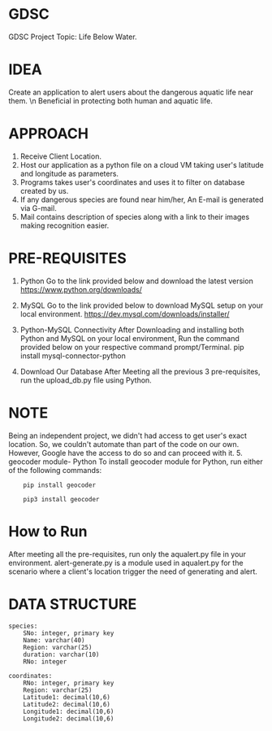 # GDSC

GDSC Project Topic: Life Below Water.

# IDEA

Create an application to alert users about the dangerous aquatic life near them.
\n Beneficial in protecting both human and aquatic life.

# APPROACH

1. Receive Client Location.
2. Host our application as a python file on a cloud VM taking user's latitude and longitude as parameters.
3. Programs takes user's coordinates and uses it to filter on database created by us.
4. If any dangerous species are found near him/her, An E-mail is generated via G-mail.
5. Mail contains description of species along with a link to their images making recognition easier.

# PRE-REQUISITES

1. Python
	Go to the link provided below and download the latest version
	https://www.python.org/downloads/

2. MySQL
	Go to the link provided below to download MySQL setup on your local environment.
	https://dev.mysql.com/downloads/installer/

3. Python-MySQL Connectivity
	After Downloading and installing both Python and MySQL on your local environment,
	Run the command provided below on your respective command prompt/Terminal.
	pip install mysql-connector-python

4. Download Our Database
	After Meeting all the previous 3 pre-requisites, run the upload_db.py file using
	Python.

# NOTE

Being an independent project, we didn't had access to get user's exact location. So, we
couldn't automate than part of the code on our own. 
However, Google have the access to do so and can proceed with it.
5. geocoder module- Python
	To install geocoder module for Python, run either of the following commands:
	
		pip install geocoder
		
		pip3 install geocoder

# How to Run

After meeting all the pre-requisites, run only the aqualert.py file in your environment.
alert-generate.py is a module used in aqualert.py for the scenario where a client's location
trigger the need of generating and alert.

# DATA STRUCTURE
	species:
		SNo: integer, primary key
		Name: varchar(40)
		Region: varchar(25)
		duration: varchar(10)
		RNo: integer
	
	coordinates:
		RNo: integer, primary key
		Region: varchar(25)
		Latitude1: decimal(10,6)
		Latitude2: decimal(10,6)
		Longitude1: decimal(10,6)
		Longitude2: decimal(10,6)
